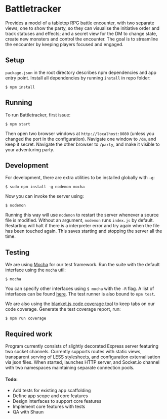 
# Battletracker

Provides a model of a tabletop RPG battle encounter, with two separate views;
one to show the party, so they can visualise the initiative order and track
statuses and effects; and a secret view for the DM to change state, create new
monsters and control the encounter. The goal is to streamline the encounter
by keeping players focused and engaged.


## Setup

`package.json` in the root directory describes npm dependencies and app entry
point. Install all dependencies by running `install` in repo folder:

    $ npm install


## Running

To run Battletracker, first issue:

    $ npm start

Then open two browser windows at `http://localhost:8080` (unless you changed the
port in the configuration). Navigate one window to `/dm`, and keep it secret.
Navigate the other browser to `/party`, and make it visible to your adventuring
party.


## Development

For development, there are extra utilities to be installed globally with `-g`:

    $ sudo npm install -g nodemon mocha

Now you can invoke the server using:

    $ nodemon

Running this way will use `nodemon` to restart the server whenever a source
file is modified. Without an argument, `nodemon` runs `index.js` by default.
Restarting will halt if there is a interpreter error and try again when the
file has been touched again. This saves starting and stopping the server all
the time.


## Testing

We are using [Mocha](https://visionmedia.github.io/mocha/) for our test
framework. Run the suite with the default interface using the `mocha` util:

    $ mocha

You can specify other interfaces using `$ mocha` with the `-R` flag. A list of
interfaces can be found [here](http://visionmedia.github.io/mocha/#interfaces).
The test runner is also bound to `npm test`.

We are also using the [blanket.js code coverage tool](http://blanketjs.org/)
to keep tabs on our code coverage. Generate the test coverage report, run:

    $ npm run coverage


## Required work

Program currently consists of slightly decorated Express server featuring two
socket channels. Currently supports routes with static views, transparent
serving of LESS stylesheets, and configuration externalisation via json files.
When started, launches HTTP server, and Socket.io channel with two namespaces
maintaining separate connection pools.

#### Todo:

- Add tests for existing app scaffolding
- Define app scope and core features
- Design interfaces to support core features
- Implement core features with tests
- QA with Shaun

